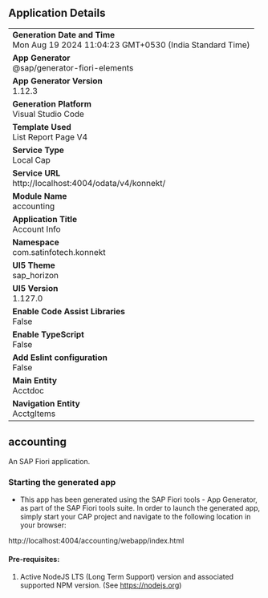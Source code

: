 ## Application Details
|               |
| ------------- |
|**Generation Date and Time**<br>Mon Aug 19 2024 11:04:23 GMT+0530 (India Standard Time)|
|**App Generator**<br>@sap/generator-fiori-elements|
|**App Generator Version**<br>1.12.3|
|**Generation Platform**<br>Visual Studio Code|
|**Template Used**<br>List Report Page V4|
|**Service Type**<br>Local Cap|
|**Service URL**<br>http://localhost:4004/odata/v4/konnekt/
|**Module Name**<br>accounting|
|**Application Title**<br>Account Info|
|**Namespace**<br>com.satinfotech.konnekt|
|**UI5 Theme**<br>sap_horizon|
|**UI5 Version**<br>1.127.0|
|**Enable Code Assist Libraries**<br>False|
|**Enable TypeScript**<br>False|
|**Add Eslint configuration**<br>False|
|**Main Entity**<br>Acctdoc|
|**Navigation Entity**<br>AcctgItems|

## accounting

An SAP Fiori application.

### Starting the generated app

-   This app has been generated using the SAP Fiori tools - App Generator, as part of the SAP Fiori tools suite.  In order to launch the generated app, simply start your CAP project and navigate to the following location in your browser:

http://localhost:4004/accounting/webapp/index.html

#### Pre-requisites:

1. Active NodeJS LTS (Long Term Support) version and associated supported NPM version.  (See https://nodejs.org)


